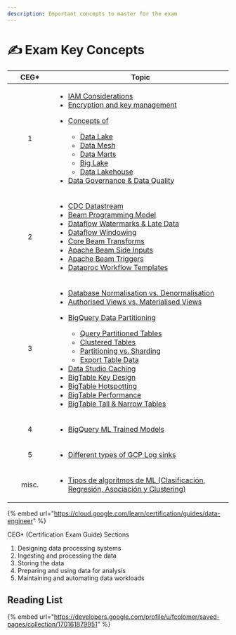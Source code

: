 ```yaml
---
description: Important concepts to master for the exam
---
```


# ✍ Exam Key Concepts

<table><thead><tr><th width="87" align="center">CEG*</th><th>Topic</th></tr></thead><tbody><tr><td align="center">1</td><td><ul><li><a href="https://g.co/bard/share/1b27ea93c572">IAM Considerations</a></li><li><a href="https://g.co/bard/share/0b6268b54e0b">Encryption and key management</a></li><li><p><a href="https://g.co/bard/share/14c93f56a9b3">Concepts of</a></p><ul><li><a href="https://cloud.google.com/learn/what-is-a-data-lake">Data Lake</a></li><li><a href="https://cloud.google.com/blog/products/data-analytics/build-a-data-mesh-on-google-cloud-with-dataplex-now-generally-available">Data Mesh</a></li><li><a href="https://cloud.google.com/bigquery/docs/resource-hierarchy#central-data-lake">Data Marts</a></li><li><a href="https://cloud.google.com/biglake?hl=en">Big Lake</a></li><li><a href="https://cloud.google.com/discover/what-is-a-data-lakehouse">Data Lakehouse</a></li></ul></li><li><a href="https://cloud.google.com/blog/products/data-analytics/manage-and-govern-data-with-the-unified-dataplex-and-data-catalog">Data Governance &#x26; Data Quality</a><br></li></ul></td></tr><tr><td align="center">2</td><td><ul><li><a href="https://cloud.google.com/datastream/docs/overview">CDC Datastream </a></li><li><a href="https://cloud.google.com/dataflow/docs/concepts/beam-programming-model">Beam Programming Model</a></li><li><a href="https://beam.apache.org/documentation/programming-guide/#watermarks-and-late-data">Dataflow Watermarks &#x26; Late Data</a> </li><li><a href="https://cloud.google.com/dataflow/docs/concepts/streaming-pipelines">Dataflow Windowing</a></li><li><a href="https://beam.apache.org/documentation/programming-guide/#core-beam-transforms">Core Beam Transforms</a></li><li><a href="https://beam.apache.org/documentation/programming-guide/#side-inputs">Apache Beam Side Inputs</a></li><li><a href="https://beam.apache.org/documentation/programming-guide/#triggers">Apache Beam Triggers</a></li><li><a href="https://cloud.google.com/dataproc/docs/concepts/workflows/overview">Dataproc Workflow Templates</a></li></ul></td></tr><tr><td align="center">3</td><td><ul><li><a href="https://g.co/bard/share/df313e1363cd">Database Normalisation vs. Denormalisation</a></li><li><a href="https://cloud.google.com/bigquery/docs/authorized-views">Authorised Views vs. Materialised Views</a></li><li><p><a href="https://cloud.google.com/bigquery/docs/partitioned-tables">BigQuery Data Partitioning</a></p><ul><li><a href="https://cloud.google.com/bigquery/docs/querying-partitioned-tables">Query Partitioned Tables</a></li><li><a href="https://cloud.google.com/bigquery/docs/clustered-tables">Clustered Tables</a></li><li><a href="https://cloud.google.com/bigquery/docs/partitioned-tables#dt_partition_shard">Partitioning vs. Sharding</a></li><li><a href="https://cloud.google.com/bigquery/docs/partitioned-tables#export_table_data">Export Table Data</a></li></ul></li><li><a href="https://support.google.com/looker-studio/answer/7020039?hl=en#zippy=%2Cin-this-article">Data Studio Caching</a></li><li><a href="https://cloud.google.com/bigtable/docs/schema-design#row-keys">BigTable Key Design</a></li><li><a href="https://cloud.google.com/bigtable/docs/schema-design-time-series#ensure_that_your_row_key_avoids_hotspotting">BigTable Hotspotting</a></li><li><a href="https://cloud.google.com/bigtable/docs/performance">BigTable Performance</a></li><li><a href="https://g.co/bard/share/f869fbdb87b5">BigTable Tall &#x26; Narrow Tables</a></li></ul></td></tr><tr><td align="center">4</td><td><ul><li><a href="https://cloud.google.com/bigquery/docs/bqml-introduction#internally_trained_models">BigQuery ML Trained Models</a></li></ul></td></tr><tr><td align="center">5</td><td><ul><li><a href="https://g.co/bard/share/0af4468150ec">Different types of GCP Log sinks</a></li></ul></td></tr><tr><td align="center">misc.</td><td><ul><li><a href="https://g.co/bard/share/72f7f7c4233b">Tipos de algoritmos de ML (Clasificación, Regresión, Asociación y Clustering)</a></li></ul></td></tr></tbody></table>

{% embed url="https://cloud.google.com/learn/certification/guides/data-engineer" %}

CEG\* (Certification Exam Guide)  Sections

1. Designing data processing systems
2. Ingesting and processing the data
3. Storing the data
4. Preparing and using data for analysis
5. Maintaining and automating data workloads

## Reading List

{% embed url="https://developers.google.com/profile/u/fcolomer/saved-pages/collection/170161879951" %}
